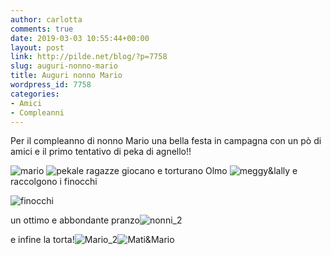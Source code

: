 ```yaml
---
author: carlotta
comments: true
date: 2019-03-03 10:55:44+00:00
layout: post
link: http://pilde.net/blog/?p=7758
slug: auguri-nonno-mario
title: Auguri nonno Mario
wordpress_id: 7758
categories:
- Amici
- Compleanni
---
```


Per il compleanno di nonno Mario una bella festa in campagna con un pò di amici e il primo tentativo di peka di agnello!!

![mario](http://pilde.net/blog/wp-content/uploads/2019/03/mario.png) ![peka](http://pilde.net/blog/wp-content/uploads/2019/03/peka.png)le ragazze giocano e torturano Olmo ![meggy&lally](http://pilde.net/blog/wp-content/uploads/2019/03/meggylally.png) e raccolgono i finocchi

![finocchi](http://pilde.net/blog/wp-content/uploads/2019/03/finocchi.png)

un ottimo e abbondante pranzo![nonni_2](http://pilde.net/blog/wp-content/uploads/2019/03/nonni_2.png)

e infine la torta!![Mario_2](http://pilde.net/blog/wp-content/uploads/2019/03/Mario_2.png)![Mati&Mario](http://pilde.net/blog/wp-content/uploads/2019/03/MatiMario.png)
